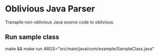 # Oblivious Java Parser

Transpile non-oblivious Java source code to oblivious.

## Run sample class

make && make run ARGS="src/main/java/com/example/SampleClass.java"
